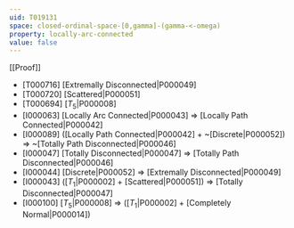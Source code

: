 ```yaml
---
uid: T019131
space: closed-ordinal-space-[0,gamma]-(gamma-<-omega)
property: locally-arc-connected
value: false
---
```

[[Proof]]

* [T000716] [Extremally Disconnected|P000049]
* [T000720] [Scattered|P000051]
* [T000694] [$T_5$|P000008]
* [I000063] [Locally Arc Connected|P000043] => [Locally Path Connected|P000042]
* [I000089] ([Locally Path Connected|P000042] + ~[Discrete|P000052]) => ~[Totally Path Disconnected|P000046]
* [I000047] [Totally Disconnected|P000047] => [Totally Path Disconnected|P000046]
* [I000044] [Discrete|P000052] => [Extremally Disconnected|P000049]
* [I000043] ([$T_1$|P000002] + [Scattered|P000051]) => [Totally Disconnected|P000047]
* [I000100] [$T_5$|P000008] => ([$T_1$|P000002] + [Completely Normal|P000014])

